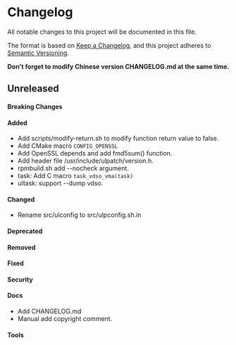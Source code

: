 # Changelog

All notable changes to this project will be documented in this file.

The format is based on [Keep a Changelog](https://keepachangelog.com/en/1.0.0/),
and this project adheres to
[Semantic Versioning](https://semver.org/spec/v2.0.0.html).

**Don't forget to modify Chinese version CHANGELOG.md at the same time.**


## Unreleased

#### Breaking Changes
#### Added
- Add scripts/modify-return.sh to modify function return value to false.
- Add CMake macro `CONFIG_OPENSSL`
- Add OpenSSL depends and add fmd5sum() function.
- Add header file /usr/include/ulpatch/version.h.
- rpmbuild.sh add --nocheck argument.
- task: Add C macro `task_vdso_vma(task)`
- ultask: support --dump vdso.
#### Changed
- Rename src/ulconfig to src/ulpconfig.sh.in
#### Deprecated
#### Removed
#### Fixed
#### Security
#### Docs
- Add CHANGELOG.md
- Manual add copyright comment.
#### Tools
